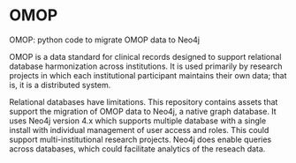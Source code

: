 # OMOP
OMOP: python code to migrate OMOP data to Neo4j

OMOP is a data standard for clinical records designed to support relational database harmonization across institutions. It is used primarily by research projects in which each institutional participant maintains their own data; that is, it is a distributed system.

Relational databases have limitations. This repository contains assets that support the migration of OMOP data to Neo4j, a native graph database. It uses Neo4j version 4.x which supports multiple database with a single install with individual management of user access and roles. This could support multi-institutional research projects. Neo4j does enable queries across databases, which could facilitate analytics of the reseach data.


